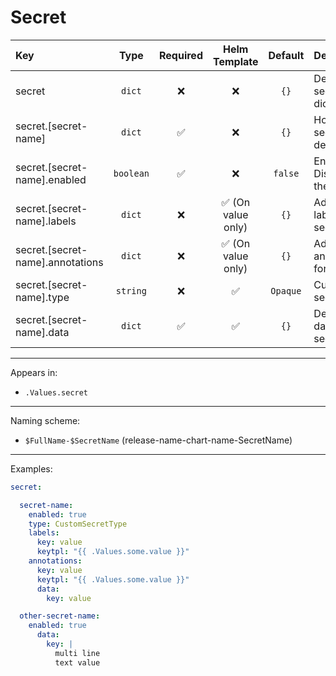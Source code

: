 # Secret

| Key                              |   Type    | Required |   Helm Template    | Default  | Description                       |
| :------------------------------- | :-------: | :------: | :----------------: | :------: | :-------------------------------- |
| secret                           |  `dict`   |    ❌    |         ❌         |   `{}`   | Define the secret as dicts        |
| secret.[secret-name]             |  `dict`   |    ✅    |         ❌         |   `{}`   | Holds secret definition           |
| secret.[secret-name].enabled     | `boolean` |    ✅    |         ❌         | `false`  | Enables or Disables the secret    |
| secret.[secret-name].labels      |  `dict`   |    ❌    | ✅ (On value only) |   `{}`   | Additional labels for secret      |
| secret.[secret-name].annotations |  `dict`   |    ❌    | ✅ (On value only) |   `{}`   | Additional annotations for secret |
| secret.[secret-name].type        | `string`  |    ❌    |         ✅         | `Opaque` | Custom secret type                |
| secret.[secret-name].data        |  `dict`   |    ✅    |         ✅         |   `{}`   | Define the data of the secret     |

---

Appears in:

- `.Values.secret`

---

Naming scheme:

- `$FullName-$SecretName` (release-name-chart-name-SecretName)

---

Examples:

```yaml
secret:

  secret-name:
    enabled: true
    type: CustomSecretType
    labels:
      key: value
      keytpl: "{{ .Values.some.value }}"
    annotations:
      key: value
      keytpl: "{{ .Values.some.value }}"
      data:
        key: value

  other-secret-name:
    enabled: true
      data:
        key: |
          multi line
          text value
```
